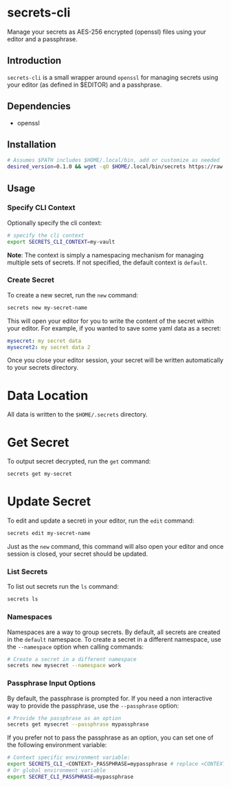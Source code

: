 # secrets-cli

Manage your secrets as AES-256 encrypted (openssl) files using your editor and a passphrase.


## Introduction

`secrets-cli` is a small wrapper around `openssl` for managing secrets using your editor (as defined in $EDITOR) and a passhprase.

## Dependencies

- openssl

## Installation

```bash
# Assumes $PATH includes $HOME/.local/bin, add or customize as needed
desired_version=0.1.0 && wget -qO $HOME/.local/bin/secrets https://raw.githubusercontent.com/surgiie/secrets-cli/refs/tags/v$desired_version/secrets && chmod u+x $HOME/.local/bin/secrets
```

## Usage

### Specify CLI Context

Optionally specify the cli context:

```bash
# specify the cli context
export SECRETS_CLI_CONTEXT=my-vault
```

**Note**: The context is simply a namespacing mechanism for managing multiple sets of secrets. If not specified, the default context is `default`.

### Create Secret
To create a new secret, run the `new` command:

```bash
secrets new my-secret-name
```

This will open your editor for you to write the content of the secret within your editor. For example, if you wanted to save some yaml data as a secret:

```yaml
mysecret: my secret data
mysecret2: my secret data 2
```

Once you close your editor session, your secret will be written automatically to your secrets directory.


# Data Location

All data is written to the `$HOME/.secrets` directory.

# Get Secret

To output secret decrypted, run the `get` command:

```bash
secrets get my-secret
```

# Update Secret

To edit and update a secreti in your editor, run the `edit` command:

```bash
secrets edit my-secret-name
```

Just as the `new` command, this command will also open your editor and once session is closed, your secret should be updated.


### List Secrets
To list out secrets run the `ls` command:

```bash
secrets ls
```

### Namespaces

Namespaces are a way to group secrets. By default, all secrets are created in the `default` namespace. To create a secret in a different namespace, use the `--namespace` option when calling commands:

```bash
# Create a secret in a different namespace
secrets new mysecret --namespace work
```

### Passphrase Input Options

By default, the passphrase is prompted for. If you need a non interactive way to provide the passphrase, use the `--passphrase` option:

```bash
# Provide the passphrase as an option
secrets get mysecret --passphrase mypassphrase
```

If you prefer not to pass the passphrase as an option, you can set one of the following environment variable:

```bash
# Context specific environment variable:
export SECRETS_CLI_<CONTEXT>_PASSPHRASE=mypassphrase # replace <CONTEXT> with the context name
# Or global environment variable
export SECRET_CLI_PASSPHRASE=mypassphrase
```
